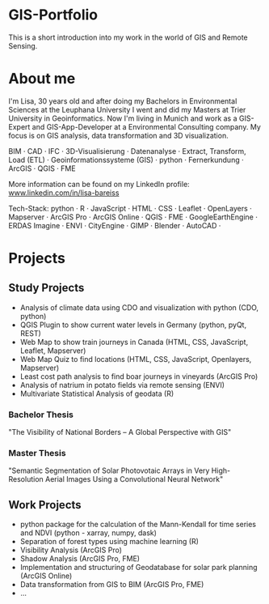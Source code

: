 # GIS-Portfolio

This is a short introduction into my work in the world of GIS and Remote Sensing.

# About me

I'm Lisa, 30 years old and after doing my Bachelors in Environmental Sciences at the Leuphana University I went and did my Masters at Trier University in Geoinformatics. Now I'm living in Munich and work as a GIS-Expert and GIS-App-Developer at a Environmental Consulting company. My focus is on GIS analysis, data transformation and 3D visualization.

BIM · CAD · IFC · 3D-Visualisierung · Datenanalyse · Extract, Transform, Load (ETL) · Geoinformationssysteme (GIS) · python · Fernerkundung · ArcGIS · QGIS · FME

More information can be found on my LinkedIn profile: www.linkedin.com/in/lisa-bareiss

Tech-Stack: python · R · JavaScript · HTML · CSS · Leaflet · OpenLayers · Mapserver · ArcGIS Pro · ArcGIS Online · QGIS · FME · GoogleEarthEngine · ERDAS Imagine · ENVI · CityEngine · GIMP · Blender · AutoCAD ·  

# Projects

## Study Projects

- Analysis of climate data using CDO and visualization with python (CDO, python)
- QGIS Plugin to show current water levels in Germany (python, pyQt, REST)
- Web Map to show train journeys in Canada (HTML, CSS, JavaScript, Leaflet, Mapserver)
- Web Map Quiz to find locations (HTML, CSS, JavaScript, Openlayers, Mapserver)
- Least cost path analysis to find boar journeys in vineyards (ArcGIS Pro)
- Analysis of natrium in potato fields via remote sensing (ENVI)
- Multivariate Statistical Analysis of geodata (R)

### Bachelor Thesis
"The Visibility of National Borders – A Global Perspective with GIS"

### Master Thesis
"Semantic Segmentation of Solar Photovotaic Arrays in Very High-Resolution Aerial Images Using a Convolutional Neural Network"

## Work Projects

- python package for the calculation of the Mann-Kendall for time series and NDVI (python - xarray, numpy, dask)
- Separation of forest types using machine learning (R)
- Visibility Analysis (ArcGIS Pro)
- Shadow Analysis (ArcGIS Pro, FME)
- Implementation and structuring of Geodatabase for solar park planning (ArcGIS Online)
- Data transformation from GIS to BIM (ArcGIS Pro, FME)
- ...
